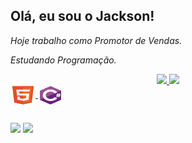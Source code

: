 ## Olá, eu sou o Jackson!

*Hoje trabalho como Promotor de Vendas.*

*Estudando Programação.*

<div align="center">
  <a href="https://github.com/sr-jalves">
  <img height="180em" src="https://github-readme-stats.vercel.app/api?username=sr-jalves&show_icons=true&theme=dark&include_all_commits=true&count_private=true"/>
  <img height="180em" src="https://github-readme-stats.vercel.app/api/top-langs/?username=sr-jalves&layout=compact&langs_count=7&theme=dark"/>
</div>
  
<img align="center" alt="Rafa-HTML" height="30" width="40" src="https://raw.githubusercontent.com/devicons/devicon/master/icons/html5/html5-original.svg">
  <img align="center" alt="Rafa-Csharp" height="30" width="40" src="https://raw.githubusercontent.com/devicons/devicon/master/icons/csharp/csharp-original.svg">
 
  ##
  <div>
   
  <a href="https://www.instagram.com/ll.jack.ll/" target="_blank"><img src="https://img.shields.io/badge/-Instagram-%23E4405F?style=for-the-badge&logo=instagram&logoColor=white" target="_blank"></a>
  <a href="https://www.linkedin.com/in/jackson-alves-597095248/" target="_blank"><img src="https://img.shields.io/badge/-LinkedIn-%230077B5?style=for-the-badge&logo=linkedin&logoColor=white" target="_blank"></a> 
 
  
 </div>
  
